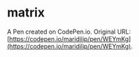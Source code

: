 # matrix

A Pen created on CodePen.io. Original URL: [https://codepen.io/maridilip/pen/WEYmKg](https://codepen.io/maridilip/pen/WEYmKg).


